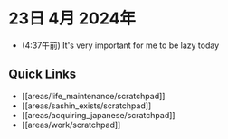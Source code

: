 # 23日 4月 2024年
- (4:37午前) It's very important for me to be lazy today
 



## Quick Links
- [[areas/life_maintenance/scratchpad]]
- [[areas/sashin_exists/scratchpad]]
- [[areas/acquiring_japanese/scratchpad]]
- [[areas/work/scratchpad]]
